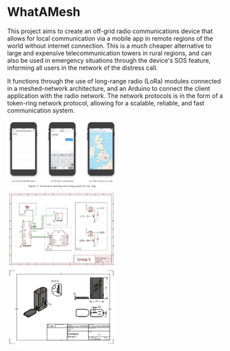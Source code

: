 # WhatAMesh
This project aims to create an off-grid radio communications device that allows for local communication via a mobile app in remote regions of the world without internet connection. This is a much cheaper alternative to large and expensive telecommunication towers in rural regions, and can also be used in emergency situations through the device's SOS feature, informing all users in the network of the distress call.

It functions through the use of long-range radio (LoRa) modules connected in a meshed-network architecture, and an Arduino to connect the client application with the radio network. The network protocols is in the form of a token-ring network protocol, allowing for a scalable, reliable, and fast communication system.

<img src="/report/app.JPG" width="50%">
<img src="/report/schematic.JPG" width="50%">
<img src="/report/cover.JPG" width="50%">
